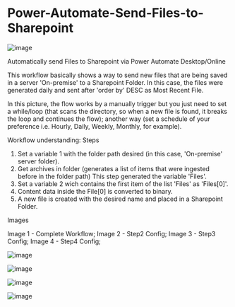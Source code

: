# Power-Automate-Send-Files-to-Sharepoint
![image](https://user-images.githubusercontent.com/98396618/234723223-e8859ee3-54b6-41a5-84ee-a2b774bfc08b.png)

Automatically send Files to Sharepoint via Power Automate Desktop/Online

This workflow basically shows a way to send new files that are being saved in a server 'On-premise' to a Sharepoint Folder.
In this case, the files were generated daily and sent after 'order by' DESC as Most Recent File.

In this picture, the flow works by a manually trigger but you just need to set a while/loop (that scans the directory, so when a new file is found, it breaks the loop and continues the flow); another way (set a schedule of your preference i.e. Hourly, Daily, Weekly, Monthly, for example).

Workflow understanding:
Steps
1) Set a variable 1 with the folder path desired (in this case, 'On-premise' server folder).
2) Get archives in folder (generates a list of items that were ingested before in the folder path) This step generated the variable 'Files'.
3) Set a variable 2 wich contains the first item of the list 'Files' as 'Files[0]'.
4) Content data inside the File[0] is converted to binary.
5) A new file is created with the desired name and placed in a Sharepoint Folder.

Images

Image 1 - Complete Workflow;
Image 2 - Step2 Config;
Image 3 - Step3 Config;
Image 4 - Step4 Config;


![image](https://user-images.githubusercontent.com/98396618/234409767-36bd88f8-ae1c-49ef-af1f-fd4dc494dcbd.png)

![image](https://user-images.githubusercontent.com/98396618/234411104-77ed8b9e-9b76-465f-a8ed-fe1307b346c0.png)

![image](https://user-images.githubusercontent.com/98396618/234411283-27f575ab-f7f3-4fd9-8f0e-f4ca50c5bc50.png)

![image](https://user-images.githubusercontent.com/98396618/234411421-e9406603-a3d2-4cb0-ae8e-50ef13fd9602.png)
